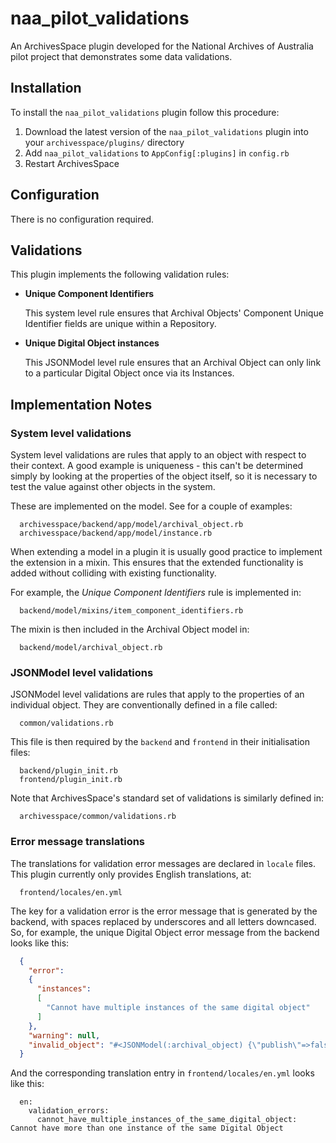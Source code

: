 
# naa_pilot_validations

An ArchivesSpace plugin developed for the National Archives of Australia pilot
project that demonstrates some data validations.

## Installation

To install the `naa_pilot_validations` plugin follow this procedure:

  1. Download the latest version of the `naa_pilot_validations` plugin into your
     `archivesspace/plugins/` directory
  2. Add `naa_pilot_validations` to `AppConfig[:plugins]` in `config.rb`
  3. Restart ArchivesSpace


## Configuration

There is no configuration required.


## Validations

This plugin implements the following validation rules:

  * __Unique Component Identifiers__
  
    This system level rule ensures that Archival Objects' Component Unique
    Identifier fields are unique within a Repository.

  * __Unique Digital Object instances__
  
    This JSONModel level rule ensures that an Archival Object can only link to a
    particular Digital Object once via its Instances.


## Implementation Notes

### System level validations

System level validations are rules that apply to an object with respect to their
context. A good example is uniqueness - this can't be determined simply by
looking at the properties of the object itself, so it is necessary to test the
value against other objects in the system.

These are implemented on the model. See for a couple of examples:
```
  archivesspace/backend/app/model/archival_object.rb
  archivesspace/backend/app/model/instance.rb
```

When extending a model in a plugin it is usually good practice to implement the
extension in a mixin. This ensures that the extended functionality is added
without colliding with existing functionality.

For example, the _Unique Component Identifiers_ rule is implemented in:
```
  backend/model/mixins/item_component_identifiers.rb
```

The mixin is then included in the Archival Object model in:
```
  backend/model/archival_object.rb
```

### JSONModel level validations

JSONModel level validations are rules that apply to the properties of an
individual object. They are conventionally defined in a file called:
```
  common/validations.rb
```

This file is then required by the `backend` and `frontend` in their
initialisation files:
```
  backend/plugin_init.rb
  frontend/plugin_init.rb
```

Note that ArchivesSpace's standard set of validations is similarly defined in:
```
  archivesspace/common/validations.rb
```

### Error message translations

The translations for validation error messages are declared in `locale` files.
This plugin currently only provides English translations, at:
```
  frontend/locales/en.yml
```

The key for a validation error is the error message that is generated by the
backend, with spaces replaced by underscores and all letters downcased. So, for
example, the unique Digital Object error message from the backend looks like
this:
```json
  {
    "error":
    {
      "instances":
      [
        "Cannot have multiple instances of the same digital object"
      ]
    },
    "warning": null,
    "invalid_object": "#<JSONModel(:archival_object) {\"publish\"=>false, ...}"
  }
```

And the corresponding translation entry in `frontend/locales/en.yml` looks like
this:
```
  en:
    validation_errors:
      cannot_have_multiple_instances_of_the_same_digital_object: Cannot have more than one instance of the same Digital Object
```
